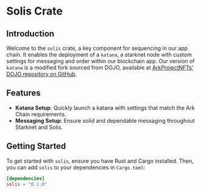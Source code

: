 # Solis Crate

## Introduction

Welcome to the `solis` crate, a key component for sequencing in our app chain. It enables the deployment of a `katana`, a starknet node with custom settings for messaging and order within our blockchain app. Our version of `katana` is a modified fork sourced from DOJO, available at [ArkProjectNFTs' DOJO repository on GitHub](https://github.com/ArkProjectNFTs/dojo).

## Features

- **Katana Setup**: Quickly launch a katana with settings that match the Ark Chain requirements.
- **Messaging Setup**: Ensure solid and dependable messaging throughout Starknet and Solis.

## Getting Started

To get started with `solis`, ensure you have Rust and Cargo installed. Then, you can add `solis` to your dependencies in `Cargo.toml`:

```toml
[dependencies]
solis = "0.1.0"
```

